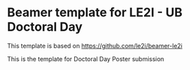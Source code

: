 # Beamer template for LE2I - UB Doctoral Day

This template is based on https://github.com/le2i/beamer-le2i

This is the template for Doctoral Day Poster submission
